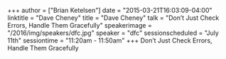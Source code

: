 +++
author = ["Brian Ketelsen"]
date = "2015-03-21T16:03:09-04:00"
linktitle = "Dave Cheney"
title = "Dave Cheney"
talk = "Don’t Just Check Errors, Handle Them Gracefully"
speakerimage = "/2016/img/speakers/dfc.jpg"
speaker = "dfc"
sessionscheduled = "July 11th"
sessiontime = "11:20am - 11:50am"
+++
Don’t Just Check Errors, Handle Them Gracefully

